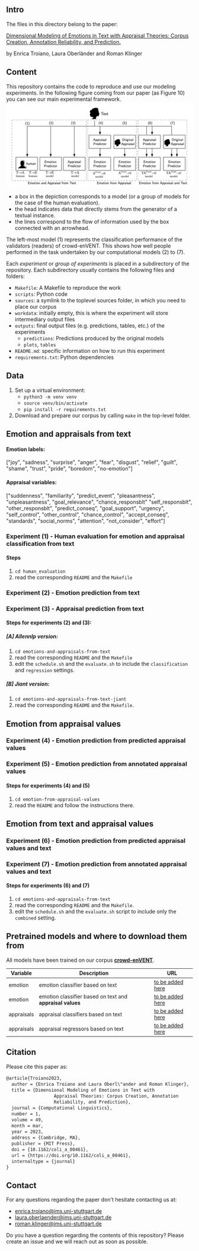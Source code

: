 ## Intro

The files in this directory belong to the paper:

[Dimensional Modeling of Emotions in Text with Appraisal Theories: Corpus Creation, Annotation Reliability, and Prediction.](https://doi.org/10.1162/coli_a_00461)

by Enrica Troiano, Laura Oberländer and Roman Klinger


## Content

This repository contains the code to reproduce and use our modeling
experiments. In the following figure coming from our paper (as Figure 10) you can see our
main experimental framework. ![](modeling.png)

- a box
in the depiction corresponds to a model (or a group of models for the case of the human evaluation).
- the head indicates data that directly stems from the
generator of a textual instance.
- the lines correspond to the flow of information used
by the box connected with an arrowhead.

The left-most model (1) represents the classification performance of the validators (readers) of crowd-enVENT. This shows how well people performed in the task undertaken by our computational models (2) to (7).

Each _experiment_ or _group of experiments_ is placed in a subdirectory of the repository. Each subdirectory usually contains the following files and folders:

- `Makefile`: A Makefile to reproduce the work
- `scripts`: Python code
- `sources`: a symlink to the toplevel sources folder, in which you need to place our corpus
- `workdata`: initially empty, this is where the experiment will store
  intermediary output files
- `outputs`: final output files (e.g. predictions, tables, etc.) of the experiments
  - `predictions`: Predictions produced by the original models
  - `plots`, `tables`
- `README.md`: specific information on how to run this experiment
- `requirements.txt`: Python dependencies

## Data

1. Set up a virtual environment:
    - `python3 -m venv venv`
    - `source venv/bin/activate`
    - `pip install -r requirements.txt`
2. Download and prepare our corpus by calling `make` in the top-level folder.

## Emotion and appraisals from text

#### Emotion labels:
 ["joy", "sadness", "surprise", "anger", "fear", "disgust", "relief", "guilt", "shame", "trust", "pride", "boredom", "no-emotion"]

#### Appraisal variables:
["suddenness", "familiarity", "predict_event", "pleasantness", "unpleasantness", "goal_relevance", "chance_responsblt" "self_responsblt", "other_responsblt", "predict_conseq", "goal_support", "urgency", "self_control", "other_control", "chance_control", "accept_conseq", "standards", "social_norms", "attention", "not_consider", "effort"]

### Experiment (1) - Human evaluation for emotion and appraisal classification from text

#### Steps
1. `cd human_evaluation`
2. read the corresponding `README` and the `Makefile`


### Experiment (2) - Emotion prediction from text
### Experiment (3) - Appraisal prediction from text

#### Steps for experiments (2) and (3):
##### [A] Allennlp version:

1. `cd emotions-and-appraisals-from-text`
2. read the corresponding `README` and the `Makefile`
3. edit the `schedule.sh` and the `evaluate.sh` to include the `classification` and `regression` settings.

##### [B] Jiant version:
1. `cd emotions-and-appraisals-from-text-jiant`
2. read the corresponding `README` and the `Makefile`.

## Emotion from appraisal values

### Experiment (4) - Emotion prediction from predicted appraisal values

### Experiment (5) - Emotion prediction from annotated appraisal values

#### Steps for experiments (4) and (5)

1. `cd emotion-from-appraisal-values`
2. read the `README` and follow the instructions there.

## Emotion from text and appraisal values

### Experiment (6) - Emotion prediction from predicted appraisal values and text

### Experiment (7) - Emotion prediction from annotated appraisal values and text

#### Steps for experiments (6) and (7)

1. `cd emotions-and-appraisals-from-text`
2. read the corresponding `README` and the `Makefile`.
3. edit the `schedule.sh` and the `evaluate.sh` script to include only the `combined` setting.

## Pretrained models and where to download them from

All models have been trained on our corpus **[crowd-enVENT]((https://www.romanklinger.de/data-sets/crowd-enVent2022.zip) )**.

| Variable | Description | URL |
| --- | --- | --- |
|  emotion  | emotion classifier based on text | [to be added here]() |
| emotion | emotion classifier based on text and **appraisal values** | [to be added here]() |
|  appraisals  | appraisal classifiers based on text | [to be added here]() |
|  appraisals  | appraisal regressors based on text | [to be added here]() |

## Citation

Please cite this paper as:

```
@article{Troiano2023,
  author = {Enrica Troiano and Laura Oberl\"ander and Roman Klinger},
  title = {Dimensional Modeling of Emotions in Text with
                  Appraisal Theories: Corpus Creation, Annotation
                  Reliability, and Prediction},
  journal = {Computational Linguistics},
  number = 1,
  volume = 49,
  month = mar,
  year = 2023,
  address = {Cambridge, MA},
  publisher = {MIT Press},
  doi = {10.1162/coli_a_00461},
  url = {https://doi.org/10.1162/coli_a_00461},
  internaltype = {journal}
}
```

## Contact

For any questions regarding the paper don't hesitate contacting us at:

- enrica.troiano@ims.uni-stuttgart.de
- laura.oberlaender@ims.uni-stuttgart.de
- roman.klinger@ims.uni-stuttgart.de

Do you have a question regarding the contents of this repository? Please create
an issue and we will reach out as soon as possible.

